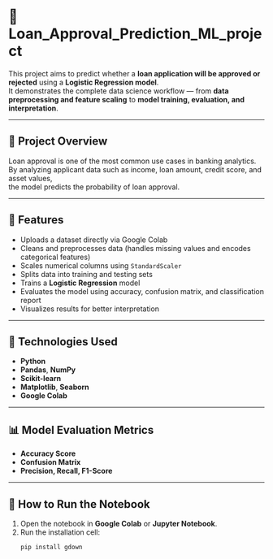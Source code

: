 # 🏦 Loan_Approval_Prediction_ML_project

This project aims to predict whether a **loan application will be approved or rejected** using a **Logistic Regression model**.  
It demonstrates the complete data science workflow — from **data preprocessing and feature scaling** to **model training, evaluation, and interpretation**.

---

## 📂 Project Overview

Loan approval is one of the most common use cases in banking analytics.  
By analyzing applicant data such as income, loan amount, credit score, and asset values,  
the model predicts the probability of loan approval.

---

## 🚀 Features

- Uploads a dataset directly via Google Colab
- Cleans and preprocesses data (handles missing values and encodes categorical features)
- Scales numerical columns using `StandardScaler`
- Splits data into training and testing sets
- Trains a **Logistic Regression** model
- Evaluates the model using accuracy, confusion matrix, and classification report
- Visualizes results for better interpretation

---

## 🧰 Technologies Used

- **Python**
- **Pandas**, **NumPy**
- **Scikit-learn**
- **Matplotlib**, **Seaborn**
- **Google Colab**

---

## 📊 Model Evaluation Metrics

- **Accuracy Score**
- **Confusion Matrix**
- **Precision, Recall, F1-Score**

---

## 📎 How to Run the Notebook

1. Open the notebook in **Google Colab** or **Jupyter Notebook**.
2. Run the installation cell:
   ```python
   pip install gdown
